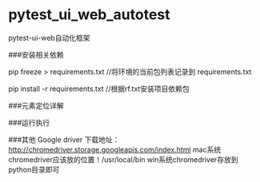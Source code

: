 # pytest_ui_web_autotest
pytest-ui-web自动化框架

###安装相关依赖

pip freeze > requirements.txt  //将环境的当前包列表记录到 requirements.txt

pip install -r requirements.txt //根据rf.txt安装项目依赖包

###元素定位详解


###运行执行


###其他
Google driver 下载地址：http://chromedriver.storage.googleapis.com/index.html
mac系统chromedriver应该放的位置！/usr/local/bin
win系统chromedriver存放到python目录即可